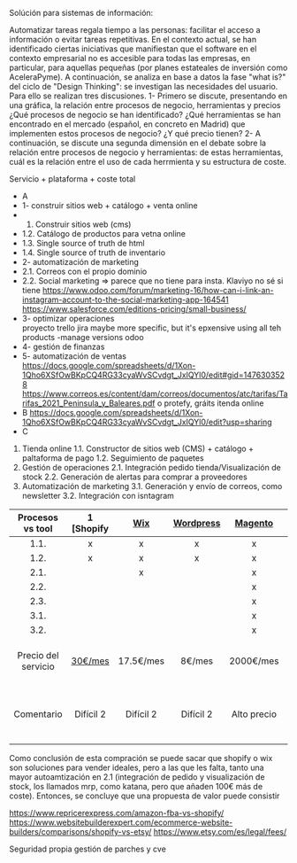 
Solúción para sistemas de información:

Automatizar tareas regala tiempo a las personas: facilitar el acceso a información o evitar tareas repetitivas. En el contexto actual, se han identificado ciertas iniciativas que manifiestan que el software en el contexto empresarial no es accesible para todas las empresas, en particular, para aquellas pequeñas (por planes estateales de inversión como AceleraPyme). A continuación, se analiza en base a datos la fase "what is?" del ciclo de "Design Thinking": se investigan las necesidades del usuario. Para ello se realizan tres discusiones. 
1- Primero se discute, presentando en una gráfica, la relación entre procesos de negocio, herramientas y precios ¿Qué procesos de negocio se han identificado? ¿Qué herramientas se han encontrado en el mercado (español, en concreto en Madrid) que implementen estos procesos de negocio? ¿Y qué precio tienen?
2- A continuación, se discute una segunda dimensión en el debate sobre la relación entre procesos de negocio y herramientas: de estas herramientas, cuál es la relación entre el uso de cada herrmienta y su estructura de coste.

Servicio + plataforma + coste total
- A
- 1- construir sitios web + catálogo + venta online	
- 1. 	Construir sitios web (cms)
- 1.2.	Catálogo de productos para vetna online
- 1.3. Single source of truth de html
- 1.4. Single source of truth de inventario
- 2- automatización de marketing	
- 2.1. 	Correos con el propio dominio
- 2.2. Social marketing
=> parece que no tiene para insta. Klaviyo no sé si tiene
https://www.odoo.com/forum/marketing-16/how-can-i-link-an-instagram-account-to-the-social-marketing-app-164541
https://www.salesforce.com/editions-pricing/small-business/
- 3- optimizar operaciones	
proyecto
trello
jira
 maybe more specific, but it's epxensive using all teh products
-manage versions
odoo
- 4- gestión de finanzas	
- 5- automatización de ventas	
https://docs.google.com/spreadsheets/d/1Xon-1Qho6XSfOwBKpCQ4RG33cyaWvSCvdgt_JxIQYl0/edit#gid=1476303528
https://www.correos.es/content/dam/correos/documentos/atc/tarifas/Tarifas_2021_Peninsula_y_Baleares.pdf
o protefy, gráits itenda online
- B
https://docs.google.com/spreadsheets/d/1Xon-1Qho6XSfOwBKpCQ4RG33cyaWvSCvdgt_JxIQYl0/edit?usp=sharing
- C

1. Tienda online
1.1. Constructor de sitios web (CMS) + catálogo + paltaforma de pago
1.2. Seguimiento de paquetes
2. Gestión de operaciones
2.1. Integración pedido tienda/Visualización de stock
2.2. Generación de alertas para comprar a proveedores
3. Automatización de marketing
3.1. Generación y envío de correos, como newsletter
3.2. Integración con isntagram 
 
| Procesos vs tool | 1 [Shopify | [Wix](https://www.wix.com/upgrade/website) |  [Wordpress](https://wordpress.com/pricing/) | [Magento](https://magento.com/products/magento-commerce) | [Gumroad](https://gumroad.com/features/pricing) | [Sap](https://www.aimprosoft.com/blog/much-cost-develop-e-commerce-b2b-website-sap-hybris-platform/)  | [Salesforce](https://www.g2.com/products/salesforce-crm/pricing) | [Odoo Saas](https://www.odoo.com/es_ES/pricing#pl=77&version_id=32&num_users=2&app_account=on&app_sale_management=on&app_website=on&app_website_sale=on&app_account_accountant=on&app_stock=on&app_purchase=on&app_mass_mailing=on&app_hr_appraisal=on&num_iot_boxes=1&hosting=online&odoosh_workers=1&odoosh_storage=1&odoosh_staging=1&implementation_service=self&pack=100&force_country=ES&integrating_partner_id=0&price_by=yearly) | [Etsy](https://www.etsy.com/es/legal/fees/) 1 | 2 [Amazon](https://services.amazon.es/servicios/vender-por-internet/faq.html#:~:text=%C2%BFCu%C3%A1nto%20cuesta%20vender%20en%20Amazon,sin%20IVA%20en%20distintas%20categor%C3%ADas.) | [Glovo](https://miracomosehace.com/cuanto-cobra-glovo-restaurantes-como-poner-restaurante-glovo/#:~:text=Es%20importante%20mencionar%20que%20la,50%20euros%20a%20la%20semana.)  | Google sheet 2 | 3 [ConvertKit](https://convertkit.com/pricing) | [MailChimp](https://mailchimp.com/pricing/) | [Klaviyo](https://www.klaviyo.com/pricing) | [Hootsuite](https://www.hootsuite.com/plans) 3|
| :---: | :---: | :---: | :---: | :---: | :---: | :---: | :---: | :---: | :---: | :---: | :---: | :---:  | :---: | :---: | :---: | :---: |
| 1.1.  | x     | x     |  x    |     x |     x |     x | x     |     x | x     |       |       |        |     x |     x |       |       |
| 1.2.  | x     | x     |  x    |     x |     x | x     | x     | x     |x      |       |       |        |     x |     x |       |       |
| 2.1.  |       |      x|       |     x |       |      x|x      |      x|x      |      x|       |        |       |       |       |       |
| 2.2.  |       |       |       |      x|       |      x|      x|      x|      x|      x|       |        |       |       |       |       |
| 2.3.  |       |       |       |     x |       |      x|      x|      x|      x|      x|       |        |       |       |       |       |
|3.1.   |       |       |       |     x |       | ?     |     x |     x |       |       |       |        |x      |     x |     x |      x|
| 3.2.  |       |       |       |     x |       |     ? |     x |     x |       |       |       |        |     x |     x |     x |      x|
|  Precio del servicio| [30€/mes](https://www.shopify.com/pricing) | 17.5€/mes |  8€/mes | 2000€/mes | 10€/mes | 16.000€ | 25€/mes | 120€/mes | 0.2€/producto/mes .1 | 2. 0 hasta 40 artículos 40€/mes | 200€/mes  | 0€/mes .2|3. 30€/mes | 15€/mes | 30€/mes | 40€/mes .3|
| Comentario| Difícil 2 | Difícil 2  | Difícil 2 | Alto precio | Difícil 2 | Alto precio | Ecommerce precio RFQ | Completo, alto precio a corto | Difícil 2 .1 | 2. Completo, alto precio a largo | Completo, alto precio a corto  |  2 .2|3. Falta 2 | 3 | 3 | 3 .3|

Como conclusión de esta compración se puede sacar que shopify o wix son soluciones para vender ideales, pero a las que les falta, tanto una mayor autoamtización en 2.1 (integración de pedido y visualización de stock, los llamados mrp, como katana, pero que añaden 100€ más de coste). Entonces, se concluye que una propuesta de valor puede consistir

https://www.repricerexpress.com/amazon-fba-vs-shopify/
https://www.websitebuilderexpert.com/ecommerce-website-builders/comparisons/shopify-vs-etsy/
https://www.etsy.com/es/legal/fees/

Seguridad propia gestión de parches y cve

